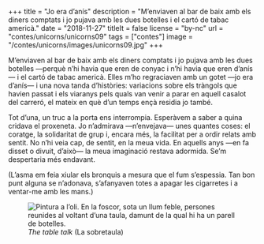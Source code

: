 +++
title = "Jo era d’anís"
description = "M’enviaven al bar de baix amb els diners comptats i jo pujava amb les dues botelles i el cartó de tabac americà."
date = "2018-11-27"
titleIt = false
license = "by-nc"
url = "contes/unicorns/unicorns09"
tags = ["contes"]
image = "/contes/unicorns/images/unicorns09.jpg"
+++

M’enviaven al bar de baix amb els diners comptats i jo pujava amb les dues botelles —perquè n’hi havia que eren de conyac i n’hi havia que eren d’anís— i el cartó de tabac americà. Elles m’ho regraciaven amb un gotet —jo era d’anís— i una nova tanda d’històries: variacions sobre els tràngols que havien passat i els viaranys pels quals van venir a parar en aquell casalot del carreró, el mateix en què d’un temps ençà residia jo també.

Tot d’una, un truc a la porta ens interrompia. Esperàvem a saber a quina cridava el proxeneta. Jo n’admirava —n’envejava— unes quantes coses: el coratge, la solidaritat de grup i, encara més, la facilitat per a ordir relats amb sentit. No n’hi veia cap, de sentit, en la meua vida. En aquells anys —en fa disset o divuit, d’això— la meua imaginació restava adormida. Se’m despertaria més endavant.

(L’asma em feia xiular els bronquis a mesura que el fum s’espessia. Tan bon punt alguna se n’adonava, s’afanyaven totes a apagar les cigarretes i a ventar-me amb les mans.)

<figure class="illustration"><img src="/contes/unicorns/images/unicorns09.jpg" alt="Pintura a l’oli. En la foscor, sota un llum feble, persones reunides al voltant d’una taula, damunt de la qual hi ha un parell de botelles."><figcaption><em>The table talk</em> (La sobretaula)</figcaption></figure>

